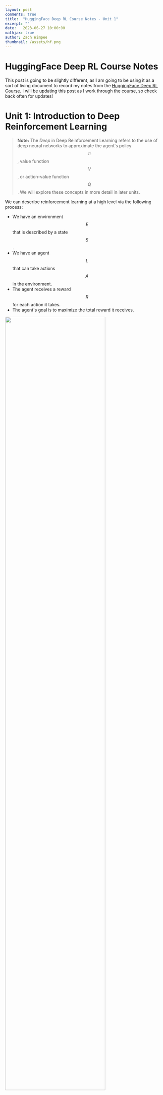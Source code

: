 ```yaml
---
layout: post
comments: true
title:  "HuggingFace Deep RL Course Notes - Unit 1"
excerpt: ""
date:   2023-06-27 10:00:00
mathjax: true
author: Zach Wimpee
thumbnail: /assets/hf.png
---
```


# HuggingFace Deep RL Course Notes
This post is going to be slightly different, as I am going to be using it as a sort of living document to record my notes from the [HuggingFace Deep RL Course](https://huggingface.co/course/chapter1). I will be updating this post as I work through the course, so check back often for updates!

# Unit 1: Introduction to Deep Reinforcement Learning

> **Note:** The *Deep* in Deep Reinforcement Learning refers to the use of deep neural networks to approximate the agent's policy $$ \pi$$ , value function $$ V$$ , or action-value function $$ Q$$ . We will explore these concepts in more detail in later units.

We can describe reinforcement learning at a high level via the following process:
- We have an environment $$ E$$ that is described by a state $$ S$$ .
- We have an agent $$ L$$ that can take actions $$ A$$ in the environment.
- The agent receives a reward $$ R$$ for each action it takes.
- The agent's goal is to maximize the total reward it receives.

<div class="imgcap_noborder">
<img src="/assets/rl-process.jpg" width="80%">
</div>


More formally, we can say that an agent first receives an observation $$ s_0$$  from the environment. The agent then takes an action $$ a_0$$  based on the observation $$ s_0$$ . The environment then transitions to a new state $$ s_1$$ and returns a reward $$ r_1$$ to the agent. This process repeats until the agent reaches a terminal state.

We can further formalize this even further with the following definitions:

## Definitions

### Environment
An environment $$ E$$  is a function that maps states to rewards:

$$ 
E: S \rightarrow R
$$ 

and is described by a state$$ s_t$$ at time $$ t$$ :

$$ 
s_t \in S
$$ 

That is, given some state $$ s_t$$ , the environment $$ E$$ will return a reward $$ r_t$$. The environment also transitions to a new state $$ s_{t+1}$$ . This reward and observations about the new state are then provided to the agent,$$ L$$ .

### Agent
An agent $$ L$$ is an entity that exists within and interacts with the environment $$ E $$ . Roughly speaking, the agent $$ L$$ is the entity that is trying to solve the RL problem. The agent $$ L$$ is described by a policy $$ \pi$$ and takes actions $$ a_t$$ in the environment $$ E$$. 

More formally, the agent is described by a policy $$ \pi$$ that maps states to actions:

$$ 
L: S \rightarrow A
$$ 

That is, given some observation about the current state $$ s_t$$ , the agent $$ L$$ will return an action $$ a_t$$ . This choice is determined by the agent's policy $$ \pi$$ .


### Policy
A policy $$ \pi$$ is a function that maps states to actions:

$$ 
\pi: S \rightarrow A
$$ 

That is, given some observation about the current state $$ s_t$$ , the policy $$ \pi$$ will return an action $$ a_t$$ . This choice is determined by the agent's policy $$ \pi$$ .

<div class="imgcap_noborder">
<img src="/assets/policy.jpg" width="80%">
</div>

### Reward
A reward$$ r_t$$ is a scalar value that the agent receives after taking an action $$ a_t$$ :

$$ 
r_t \in R
$$ 

That is, given some action $$ a_t$$ , the agent $$ L$$ will receive a reward $$ r_t$$ from the environment $$ E$$ .

### Return
The return $$ R_t$$ is the sum of the rewards that the agent receives after taking an action $$ a_t$$ :

$$ 
R_t = r_t + r_{t+1} + r_{t+2} + \cdots
$$ 

That is, given some action $$ a_t$$ , the agent $$ L$$ will receive a reward $$ r_t$$ from the environment $$ E$$ . The agent will then take another action $$ a_{t+1}$$ and receive a reward $$ r_{t+1}$$ from the environment $$ E$$ . This process repeats until the agent reaches a terminal state. The return at a given time $$ R_t$$ is the sum of all of these rewards up to that point.

### Discounted Return
The discounted return $$ G_t$$  is the sum of the rewards that the agent receives after taking an action $$ a_t$$ , but with each reward discounted by a factor $$ \gamma$$ :

$$ 
G_t = r_t + \gamma r_{t+1} + \gamma^2 r_{t+2} + \cdots
$$ 

That is, given some action $$ a_t$$ , the agent $$ L$$ will receive a reward $$ r_t$$ from the environment $$ E$$ . The agent will then take another action $$ a_{t+1}$$ and receive a reward $$ r_{t+1}$$ from the environment $$ E$$ . This process repeats until the agent reaches a terminal state. The return at a given time $$ R_t$$ is the sum of all of these rewards up to that point, but with each reward discounted by a factor $$ \gamma$$ . This ensures that the more highly probable, early rewards are weighted more heavily than the less probable, later rewards, with respect to the final total return.

This idea is a little bit tricky, so we can take a look at the following figure to get a better intuition for why this needs to be done:

<div class="imgcap_noborder">
<img src="/assets/rewards_3.jpg" width="80%">
</div>

In this figure, we see that our agent (the mouse) has an advesary (the cat). The cat is intially positioned in the top left corner of the grid, and the mouse is positioned in the bottom middle tile. The mouse's goal is to maximize the amount of cheese it can eat over a given interval before one of the following two events occur:

- The mouse eats all of the cheese
- The cat eats the mouse

The cheese positioned closer to the mouse will need to be weighted higher than the cheese further away, because otherwise our policy might end up causing our agent to get eaten by the cat. This is because the agent will be more likely to get eaten by the cat than it is to eat the cheese further away. This is why we need to discount the rewards that are further away from the agent.

## RL-Problem: Finding the Optimal Policy
We can now describe the RL problem as finding the optimal policy $$ \pi^*$$ that maximizes the return $$ R_t$$ :

$$ 
\pi^* = \underset{\pi}{\text{argmax}} \sum_{t=0}^{\infty} R_t
$$ 

There are two main approaches to solving this problem:
- Value-based methods
- Policy-based methods

<div class="imgcap_noborder">
<img src="/assets/two-approaches.jpg" width="80%">
</div>

### Value-Based Methods
Value-based methods attempt to find the optimal policy $$ \pi^*$$ by finding the optimal value function $$ V^*$$ :

$$ 
V^* = \underset{\pi}{\text{argmax}} \sum_{t=0}^{\infty} R_t
$$ 

We will explore value-based methods in more detail in the next chapter.

### Policy-Based Methods
Policy-based methods attempt to find the optimal policy $$ \pi^*$$ directly:

$$ 
\pi^* = \underset{\pi}{\text{argmax}} \sum_{t=0}^{\infty} R_t
$$ 

We will explore policy-based methods in more detail in later chapters, but for now we can say that policy-based methods are typically more sample efficient than value-based methods, and have become increasingly popular in recent years given the advancements in deep learning algorithms and capabilities empowered by powerful GPUs.


## Summary
Returning back to what we introduced at the beginning of this unit, we can describe reinforcement learning as the following process:
- We have an environment $$ E$$ that is described by a state $$ S$$ .
- We have an agent $$ L$$ that can take actions $$ A$$ in the environment.
- The agent receives a reward$$ R$$ for each action it takes, along with an observation about the new state.

We can state the goal of the agent as maximizing the total reward it receives.

That is, the agent's goal is to maximize the return$$ R_t$$ :

$$ 
R_t = r_t + r_{t+1} + r_{t+2} + \cdots
$$ 

Therefore *our* goal will be to find the optimal polciy $$ \pi^*$$ that maximizes the return $$ R_t$$ :

$$ 
\pi^* = \underset{\pi}{\text{argmax}} \sum_{t=0}^{\infty} R_t
$$ 

We can solve this problem using either value-based methods or policy-based methods.

In the next unit, we will explore value-based methods in more detail through the use of Q-Learning, a popular value-based method for solving RL problems.

#### References
- [1][HuggingFace Deep RL Course](https://huggingface.co/course/chapter1)
